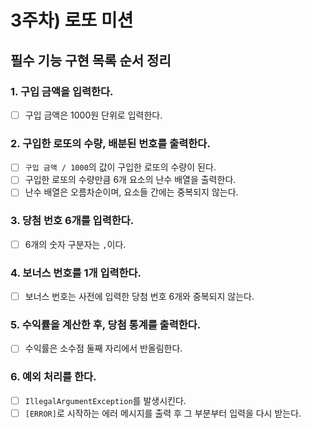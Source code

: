 # 3주차) 로또 미션

## 필수 기능 구현 목록 순서 정리

### 1. 구입 금액을 입력한다.
- [ ] 구입 금액은 1000원 단위로 입력한다.

### 2. 구입한 로또의 수량, 배분된 번호를 출력한다.
- [ ] ``구입 금액 / 1000``의 값이 구입한 로또의 수량이 된다.
- [ ] 구입한 로또의 수량만큼 6개 요소의 난수 배열을 출력한다.
- [ ] 난수 배열은 오름차순이며, 요소들 간에는 중복되지 않는다.

### 3. 당첨 번호 6개를 입력한다.
- [ ] 6개의 숫자 구분자는 ``,``이다.

### 4. 보너스 번호를 1개 입력한다.
- [ ] 보너스 번호는 사전에 입력한 당첨 번호 6개와 중복되지 않는다.

### 5. 수익률을 계산한 후, 당첨 통계를 출력한다.
- [ ] 수익률은 소수점 둘째 자리에서 반올림한다.

### 6. 예외 처리를 한다.
- [ ] ``IllegalArgumentException``를 발생시킨다.
- [ ] ``[ERROR]``로 시작하는 에러 메시지를 출력 후 그 부분부터 입력을 다시 받는다.